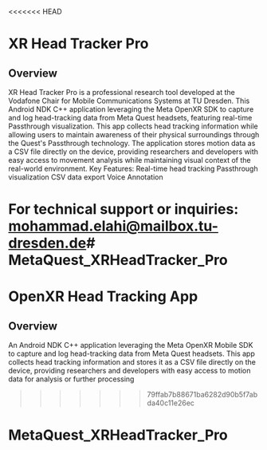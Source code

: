 <<<<<<< HEAD
# XR Head Tracker Pro 

## Overview
XR Head Tracker Pro is a professional research tool developed at the Vodafone Chair for Mobile Communications Systems at TU Dresden. This Android NDK C++ application leveraging the Meta OpenXR SDK to capture and log head-tracking data from Meta Quest headsets, featuring real-time Passthrough visualization. This app collects head tracking information while allowing users to maintain awareness of their physical surroundings through the Quest's Passthrough technology. The application stores motion data as a CSV file directly on the device, providing researchers and developers with easy access to movement analysis while maintaining visual context of the real-world environment.
Key Features:
Real-time head tracking 
Passthrough visualization 
CSV data export
Voice Annotation

For technical support or inquiries:
mohammad.elahi@mailbox.tu-dresden.de# MetaQuest_XRHeadTracker_Pro
=======
# OpenXR Head Tracking App

## Overview
An Android NDK C++ application leveraging the Meta OpenXR Mobile SDK to capture and log head-tracking data from Meta Quest headsets. This app collects head tracking information and stores it as a CSV file directly on the device, providing researchers and developers with easy access to motion data for analysis or further processing

>>>>>>> 79ffab7b88671ba6282d90b5f7abda40c11e26ec
# MetaQuest_XRHeadTracker_Pro
